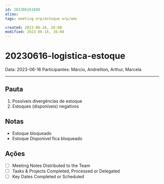 ```yaml
---
id: 202306161608
alias: 
tags: meeting erp/estoque erp/wms

created: 2023-06-16, 16:08
modified: 2023-06-16, 16:08
---
```

# 20230616-logistica-estoque

Data: 2023-06-16
Participantes: Márcio, Andreliton, Arthur, Marcela

---

## Pauta

1. Possíveis divergências de estoque
2. Estoques (disponíveis) negativos

## Notas

- Estoque bloqueado
- Estoque Disponível fica bloqueado

## Ações

- [ ] Meeting Notes Distributed to the Team
- [ ] Tasks & Projects Completed, Processed or Delegated
- [ ] Key Dates Completed or Scheduled